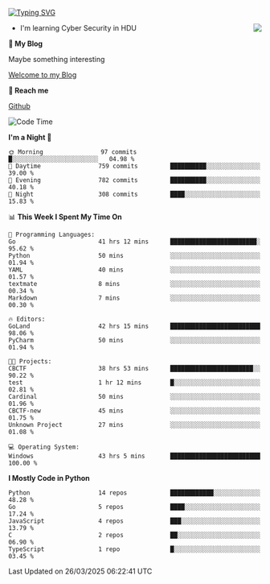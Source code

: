 [![Typing SVG](https://readme-typing-svg.herokuapp.com?font=Fira+Code&pause=1000&random=false&width=450&height=60&lines=Hello+%F0%9F%91%8B%F0%9F%8F%BB;I'm+JBNRZ)](https://git.io/typing-svg)

<a href="#">
  <img align="right" src="https://github-readme-stats.vercel.app/api?username=JBNRZ&show_icons=true&bg_color=15,f2f7fd,E0EAFC" />
</a>

- I'm learning Cyber Security in HDU

 **🌱 My Blog**

Maybe something interesting

[Welcome to my Blog](https://jbnrz.com.cn/)

 **💬 Reach me** 

[Github](https://github.com/JBNRZ)


<!--START_SECTION:waka-->
![Code Time](http://img.shields.io/badge/Code%20Time-1%2C074%20hrs%2055%20mins-blue)

**I'm a Night 🦉** 

```text
🌞 Morning                97 commits          █░░░░░░░░░░░░░░░░░░░░░░░░   04.98 % 
🌆 Daytime                759 commits         ██████████░░░░░░░░░░░░░░░   39.00 % 
🌃 Evening                782 commits         ██████████░░░░░░░░░░░░░░░   40.18 % 
🌙 Night                  308 commits         ████░░░░░░░░░░░░░░░░░░░░░   15.83 % 
```


📊 **This Week I Spent My Time On** 

```text
💬 Programming Languages: 
Go                       41 hrs 12 mins      ████████████████████████░   95.62 % 
Python                   50 mins             ░░░░░░░░░░░░░░░░░░░░░░░░░   01.94 % 
YAML                     40 mins             ░░░░░░░░░░░░░░░░░░░░░░░░░   01.57 % 
textmate                 8 mins              ░░░░░░░░░░░░░░░░░░░░░░░░░   00.34 % 
Markdown                 7 mins              ░░░░░░░░░░░░░░░░░░░░░░░░░   00.30 % 

🔥 Editors: 
GoLand                   42 hrs 15 mins      █████████████████████████   98.06 % 
PyCharm                  50 mins             ░░░░░░░░░░░░░░░░░░░░░░░░░   01.94 % 

🐱‍💻 Projects: 
CBCTF                    38 hrs 53 mins      ███████████████████████░░   90.22 % 
test                     1 hr 12 mins        █░░░░░░░░░░░░░░░░░░░░░░░░   02.81 % 
Cardinal                 50 mins             ░░░░░░░░░░░░░░░░░░░░░░░░░   01.96 % 
CBCTF-new                45 mins             ░░░░░░░░░░░░░░░░░░░░░░░░░   01.75 % 
Unknown Project          27 mins             ░░░░░░░░░░░░░░░░░░░░░░░░░   01.08 % 

💻 Operating System: 
Windows                  43 hrs 5 mins       █████████████████████████   100.00 % 
```

**I Mostly Code in Python** 

```text
Python                   14 repos            ████████████░░░░░░░░░░░░░   48.28 % 
Go                       5 repos             ████░░░░░░░░░░░░░░░░░░░░░   17.24 % 
JavaScript               4 repos             ███░░░░░░░░░░░░░░░░░░░░░░   13.79 % 
C                        2 repos             ██░░░░░░░░░░░░░░░░░░░░░░░   06.90 % 
TypeScript               1 repo              █░░░░░░░░░░░░░░░░░░░░░░░░   03.45 % 
```




 Last Updated on 26/03/2025 06:22:41 UTC
<!--END_SECTION:waka-->
